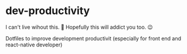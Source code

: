 # dev-productivity
I can't live wihout this. :hamster:
Hopefully this will addict you too. :wink:

Dotfiles to improve development productivit (especially for front end and react-native developer)
